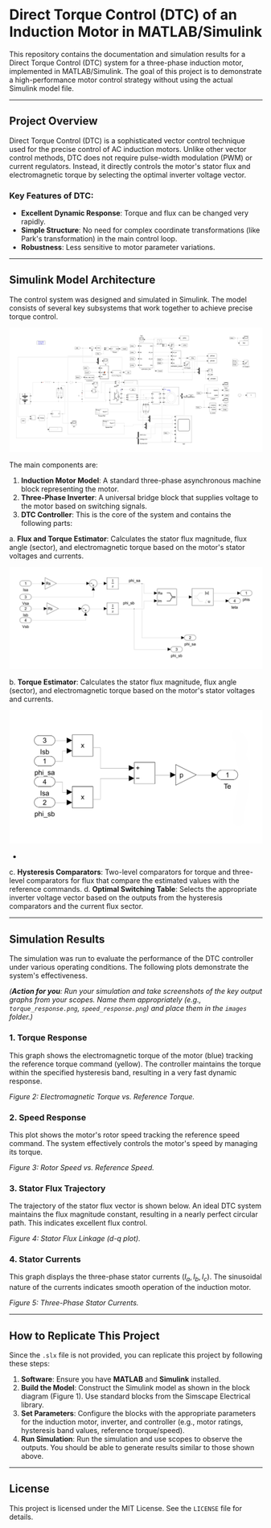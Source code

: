 # Direct Torque Control (DTC) of an Induction Motor in MATLAB/Simulink

This repository contains the documentation and simulation results for a Direct Torque Control (DTC) system for a three-phase induction motor, implemented in MATLAB/Simulink. The goal of this project is to demonstrate a high-performance motor control strategy without using the actual Simulink model file.

---

## Project Overview

Direct Torque Control (DTC) is a sophisticated vector control technique used for the precise control of AC induction motors. Unlike other vector control methods, DTC does not require pulse-width modulation (PWM) or current regulators. Instead, it directly controls the motor's stator flux and electromagnetic torque by selecting the optimal inverter voltage vector.

### Key Features of DTC:
-   **Excellent Dynamic Response**: Torque and flux can be changed very rapidly.
-   **Simple Structure**: No need for complex coordinate transformations (like Park's transformation) in the main control loop.
-   **Robustness**: Less sensitive to motor parameter variations.

---

## Simulink Model Architecture

The control system was designed and simulated in Simulink. The model consists of several key subsystems that work together to achieve precise torque control.

![Figure 1: High-level block diagram of the DTC system in Simulink.](Images/DTC_complete_circuit.png)

The main components are:
1.  **Induction Motor Model**: A standard three-phase asynchronous machine block representing the motor.
2.  **Three-Phase Inverter**: A universal bridge block that supplies voltage to the motor based on switching signals.
3.  **DTC Controller**: This is the core of the system and contains the following parts:

a. **Flux and Torque Estimator**: Calculates the stator flux magnitude, flux angle (sector), and electromagnetic torque based on the motor's stator voltages and currents.
   
![Figure 2: Flux and Torque Estimator](Images/estimation_flux_subsystem_border.png)

b. **Torque Estimator**: Calculates the stator flux magnitude, flux angle (sector), and electromagnetic torque based on the motor's stator voltages and currents.

![Figure : Torque Estimator](Images/estimation_torque_subsystem_border.png)

*
c. **Hysteresis Comparators**: Two-level comparators for torque and three-level comparators for flux that compare the estimated values with the reference commands.
d. **Optimal Switching Table**: Selects the appropriate inverter voltage vector based on the outputs from the hysteresis comparators and the current flux sector.

<script src="https://gist.github.com/greattomar/35a14e939093ce76a17e7cace8ee59ca.js"></script>


---

## Simulation Results

The simulation was run to evaluate the performance of the DTC controller under various operating conditions. The following plots demonstrate the system's effectiveness.

*(**Action for you**: Run your simulation and take screenshots of the key output graphs from your scopes. Name them appropriately (e.g., `torque_response.png`, `speed_response.png`) and place them in the `images` folder.)*

### 1. Torque Response

This graph shows the electromagnetic torque of the motor (blue) tracking the reference torque command (yellow). The controller maintains the torque within the specified hysteresis band, resulting in a very fast dynamic response.

*Figure 2: Electromagnetic Torque vs. Reference Torque.*

### 2. Speed Response

This plot shows the motor's rotor speed tracking the reference speed command. The system effectively controls the motor's speed by managing its torque.

*Figure 3: Rotor Speed vs. Reference Speed.*

### 3. Stator Flux Trajectory

The trajectory of the stator flux vector is shown below. An ideal DTC system maintains the flux magnitude constant, resulting in a nearly perfect circular path. This indicates excellent flux control.

*Figure 4: Stator Flux Linkage (d-q plot).*

### 4. Stator Currents

This graph displays the three-phase stator currents ($I_a, I_b, I_c$). The sinusoidal nature of the currents indicates smooth operation of the induction motor.

*Figure 5: Three-Phase Stator Currents.*

---

## How to Replicate This Project

Since the `.slx` file is not provided, you can replicate this project by following these steps:

1.  **Software**: Ensure you have **MATLAB** and **Simulink** installed.
2.  **Build the Model**: Construct the Simulink model as shown in the block diagram (Figure 1). Use standard blocks from the Simscape Electrical library.
3.  **Set Parameters**: Configure the blocks with the appropriate parameters for the induction motor, inverter, and controller (e.g., motor ratings, hysteresis band values, reference torque/speed).
4.  **Run Simulation**: Run the simulation and use scopes to observe the outputs. You should be able to generate results similar to those shown above.

---

## License

This project is licensed under the MIT License. See the `LICENSE` file for details.
